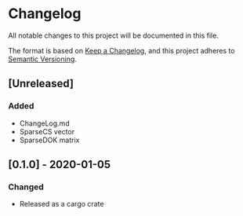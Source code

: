 # Changelog
All notable changes to this project will be documented in this file.

The format is based on [Keep a Changelog](https://keepachangelog.com/en/1.0.0/),
and this project adheres to [Semantic Versioning](https://semver.org/spec/v2.0.0.html).

## [Unreleased]
### Added
- ChangeLog.md
- SparseCS vector
- SparseDOK matrix

## [0.1.0] - 2020-01-05
### Changed
- Released as a cargo crate
